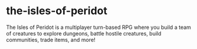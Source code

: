 # the-isles-of-peridot
The Isles of Peridot is a multiplayer turn-based RPG where you build a team of creatures to explore dungeons, battle hostile creatures, build communities, trade items, and more!
